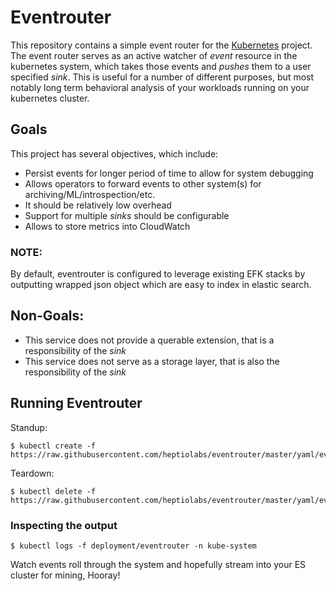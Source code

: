 # Eventrouter

This repository contains a simple event router for the [Kubernetes][kubernetes] project. The event router serves as an active watcher of _event_ resource in the kubernetes system, which takes those events and _pushes_ them to a user specified _sink_.  This is useful for a number of different purposes, but most notably long term behavioral analysis of your 
workloads running on your kubernetes cluster. 

## Goals

This project has several objectives, which include: 

* Persist events for longer period of time to allow for system debugging
* Allows operators to forward events to other system(s) for archiving/ML/introspection/etc. 
* It should be relatively low overhead
* Support for multiple _sinks_ should be configurable
* Allows to store metrics into CloudWatch

### NOTE:

By default, eventrouter is configured to leverage existing EFK stacks by outputting wrapped json object which are easy to index in elastic search. 

## Non-Goals: 

* This service does not provide a querable extension, that is a responsibility of the 
_sink_
* This service does not serve as a storage layer, that is also the responsibility of the _sink_

## Running Eventrouter 
Standup: 
```
$ kubectl create -f https://raw.githubusercontent.com/heptiolabs/eventrouter/master/yaml/eventrouter.yaml
```
Teardown: 
```
$ kubectl delete -f https://raw.githubusercontent.com/heptiolabs/eventrouter/master/yaml/eventrouter.yaml
```

### Inspecting the output 
```
$ kubectl logs -f deployment/eventrouter -n kube-system 
``` 

Watch events roll through the system and hopefully stream into your ES cluster for mining, Hooray!

[kubernetes]: https://github.com/kubernetes/kubernetes/ "Kubernetes"
